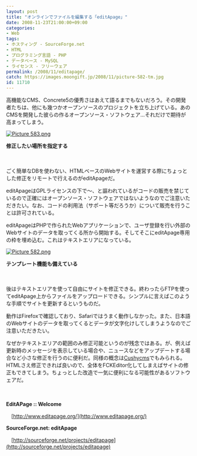 ```yaml
---
layout: post
title: "オンラインでファイルを編集する「editApage」"
date: 2008-11-23T21:00:00+09:00
categories:
- Web
tags: 
- ホスティング - SourceForge.net
- HTML
- プログラミング言語 - PHP
- データベース - MySQL
- ライセンス - フリーウェア
permalink: /2008/11/editapage/
catch: https://images.moongift.jp/2008/11/picture-582-tm.jpg
id: 11710
---
```

高機能なCMS、Concrete5の優秀さはあえて語るまでもないだろう。その開発者たちは、他にも幾つかオープンソースのプロジェクトを立ち上げている。あのCMSを開発した彼らの作るオープンソース・ソフトウェア…それだけで期待が高まってしまう。

  

[![Picture 583.png](https://images.moongift.jp/2008/11/picture-583-tm.jpg)](https://images.moongift.jp/2008/11/picture-583.png)  
  
**修正したい場所を指定する**

  

　

  

ごく簡単なDBを使わない、HTMLベースのWebサイトを運営する際にちょっとした修正をリモートで行えるのがeditApageだ。

  

editApageはGPLライセンスの下で〜、と謳われているがコードの販売を禁じているので正確にはオープンソース・ソフトウェアではないようなのでご注意いただきたい。なお、コードの利用法（サポート等だろうか）について販売を行うことは許可されている。

  
  
<!--more-->  

editApageはPHPで作られたWebアプリケーションで、ユーザ登録を行い外部のWebサイトのデータを取ってくる所から開始する。そしてそこにeditApage専用の枠を埋め込む。これはテキストエリアになっている。

  

[![Picture 582.png](https://images.moongift.jp/2008/11/picture-582-tm.jpg)](https://images.moongift.jp/2008/11/picture-582.png)  
  
**テンプレート機能も備えている**

  

　

  

後はテキストエリアを使って自由にサイトを修正できる。終わったらFTPを使ってeditApage上からファイルをアップロードできる。シンプルに言えばこのような手順でサイトを更新するというものだ。

  

動作はFirefoxで確認しており、Safariではうまく動作しなかった。また、日本語のWebサイトのデータを取ってくるとデータが文字化けしてしまうようなのでご注意いただきたい。

  

なぜかテキストエリアの範囲のみ修正可能というのが残念ではある。が、例えば更新時のメッセージを表示している場合や、ニュースなどをアップデートする場合など小さな修正を行うのに便利だ。同様の概念は[Cushycms](http://residentof.net/2008/04/cushycms/)でもみられる。HTMLさえ修正できれば良いので、全体をFCKEditor化してしまえばサイトの修正もできてしまう。ちょっとした改造で一気に便利になる可能性があるソフトウェアだ。

  

　

  

**EditAPage :: Welcome**  
  
　[http://www.editapage.org/](http://www.editapage.org/)

  

**SourceForge.net: editApage**  
  
　[http://sourceforge.net/projects/editapage](http://sourceforge.net/projects/editapage)

  
